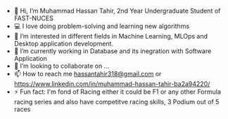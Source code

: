 - 👋 Hi, I’m Muhammad Hassan Tahir, 2nd Year Undergraduate Student of FAST-NUCES
- 💻 I love doing problem-solving and learning new algorithms
- 👀 I’m interested in different fields in Machine Learning, MLOps and Desktop application development.
- 🌱 I’m currently working in Database and its inegration with Software Application
- 💞️ I’m looking to collaborate on ...
- 📫 How to reach me hassantahir318@gmail.com or https://www.linkedin.com/in/muhammad-hassan-tahir-ba2a94220/
- ⚡ Fun fact: I'm fond of Racing either it could be F1 or any other Formula racing series and also have competitve racing skills, 3 Podium out of 5 races

<!---
MeMorphLing/MeMorphLing is a ✨ special ✨ repository because its `README.md` (this file) appears on your GitHub profile.
You can click the Preview link to take a look at your changes.
--->
